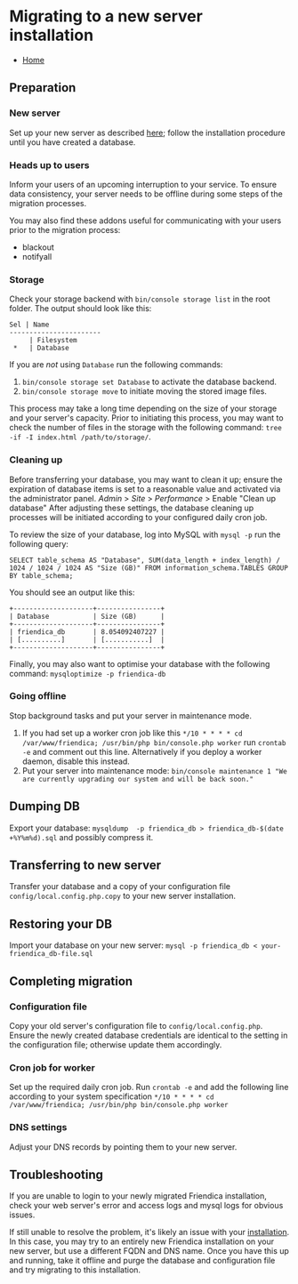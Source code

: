 Migrating to a new server installation
===============

* [Home](help)

## Preparation

### New server
Set up your new server as described [here](Install); follow the installation procedure until you have created a database.

### Heads up to users
Inform your users of an upcoming interruption to your service.
To ensure data consistency, your server needs to be offline during some steps of the migration processes.

You may also find these addons useful for communicating with your users prior to the migration process:
* blackout
* notifyall

### Storage
Check your storage backend with ``bin/console storage list`` in the root folder.
The output should look like this:
````
Sel | Name
-----------------------
     | Filesystem
 *   | Database
````

If you are *not* using ``Database`` run the following commands:
1.  ``bin/console storage set Database`` to activate the database backend.
2.  ``bin/console storage move`` to initiate moving the stored image files.

This process may take a long time depending on the size of your storage and your server's capacity.
Prior to initiating this process, you may want to check the number of files in the storage with the following command: ``tree -if -I index.html /path/to/storage/``.

### Cleaning up
Before transferring your database, you may want to clean it up; ensure the expiration of database items is set to a reasonable value and activated via the administrator panel.
*Admin* > *Site* > *Performance* > Enable "Clean up database"
After adjusting these settings, the database cleaning up processes will be initiated according to your configured daily cron job.

To review the size of your database, log into MySQL with ``mysql -p`` run the following query:
````
SELECT table_schema AS "Database", SUM(data_length + index_length) / 1024 / 1024 / 1024 AS "Size (GB)" FROM information_schema.TABLES GROUP BY table_schema;
````

You should see an output like this:
````
+--------------------+----------------+
| Database           | Size (GB)      |
+--------------------+----------------+
| friendica_db       | 8.054092407227 |
| [..........]       | [...........]  |
+--------------------+----------------+
````

Finally, you may also want to optimise your database with the following command: ``mysqloptimize -p friendica-db``

### Going offline
Stop background tasks and put your server in maintenance mode.
1.  If you had set up a worker cron job like this ``*/10 * * * * cd /var/www/friendica; /usr/bin/php bin/console.php worker`` run ``crontab -e`` and comment out this line. Alternatively if you deploy a worker daemon, disable this instead.
2.  Put your server into maintenance mode: ``bin/console maintenance 1 "We are currently upgrading our system and will be back soon."``

## Dumping DB
Export your database: ``mysqldump  -p friendica_db > friendica_db-$(date +%Y%m%d).sql`` and possibly compress it.

## Transferring to new server
Transfer your database and a copy of your configuration file ``config/local.config.php.copy`` to your new server installation.

## Restoring your DB
Import your database on your new server: ``mysql -p friendica_db < your-friendica_db-file.sql``

## Completing migration

### Configuration file
Copy your old server's configuration file to ``config/local.config.php``.
Ensure the newly created database credentials are identical to the setting in the configuration file; otherwise update them accordingly.

### Cron job for worker
Set up the required daily cron job.
Run ``crontab -e`` and add the following line according to your system specification
``*/10 * * * * cd /var/www/friendica; /usr/bin/php bin/console.php worker``

### DNS settings
Adjust your DNS records by pointing them to your new server.

## Troubleshooting
If you are unable to login to your newly migrated Friendica installation, check your web server's error and access logs and mysql logs for obvious issues.

If still unable to resolve the problem, it's likely an issue with your [installation](Install).
In this case, you may try to an entirely new Friendica installation on your new server, but use a different FQDN and DNS name.
Once you have this up and running, take it offline and purge the database and configuration file and try migrating to this installation.


